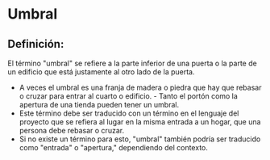 # Umbral

## Definición: 

El término "umbral" se refiere a la parte inferior de una puerta o la parte de un edificio que está justamente al otro lado de la puerta.

* A veces el umbral es una franja de madera o piedra que hay que rebasar o cruzar para entrar al cuarto o edificio.  - Tanto el portón como la apertura de una tienda pueden tener un umbral.
* Este término debe ser traducido con un término en el lenguaje del proyecto que se refiera al lugar en la misma entrada a un hogar, que una persona debe rebasar o cruzar.
* Si no existe un término para esto, "umbral" también podría ser traducido como "entrada" o "apertura," dependiendo del contexto.

